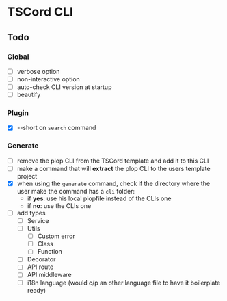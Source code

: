 # TSCord CLI

## Todo

### Global
- [ ] verbose option
- [ ] non-interactive option
- [ ] auto-check CLI version at startup
- [ ] beautify

### Plugin
- [x] --short on `search` command

### Generate
- [ ] remove the plop CLI from the TSCord template and add it to this CLI
- [ ] make a command that will **extract** the plop CLI to the users template project
- [x] when using the `generate` command, check if the directory where the user make the command has a `cli` folder:
    - if **yes**: use his local plopfile instead of the CLIs one
    - if **no**: use the CLIs one
- [ ] add types
    - [ ] Service 
    - [ ] Utils
        - [ ] Custom error
        - [ ] Class
        - [ ] Function
    - [ ] Decorator
    - [ ] API route
    - [ ] API middleware
    - [ ] i18n language (would c/p an other language file to have it boilerplate ready)